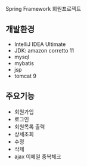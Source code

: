 Spring Framework 회원프로젝트

## 개발환경
- IntelliJ IDEA Ultimate
- JDK: amazon corretto 11
- mysql
- mybatis
- jsp
- tomcat 9

## 주요기능
- 회원가입
- 로그인
- 회원목록 출력
- 상세조회
- 수정
- 삭제
- ajax 이메일 중복체크
